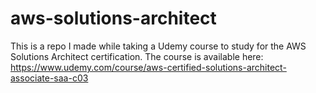 # aws-solutions-architect

This is a repo I made while taking a Udemy course to study for the AWS Solutions Architect certification. The course is available here: https://www.udemy.com/course/aws-certified-solutions-architect-associate-saa-c03

